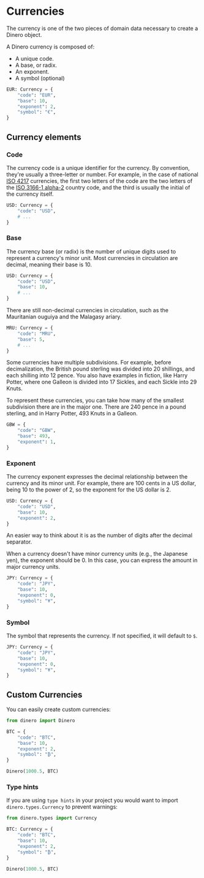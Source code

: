 # Currencies

The currency is one of the two pieces of domain data necessary to create a Dinero object.

A Dinero currency is composed of:

- A unique code.
- A base, or radix.
- An exponent.
- A symbol (optional)

```python
EUR: Currency = {
    "code": "EUR",
    "base": 10,
    "exponent": 2,
    "symbol": "€",
}
```

## Currency elements

### Code

The currency code is a unique identifier for the currency. By convention, they're usually a three-letter or number. For example, in the case of national [ISO 4217](https://en.wikipedia.org/wiki/ISO_4217) currencies, the first two letters of the code are the two letters of the [ISO 3166-1 alpha-2](https://en.wikipedia.org/wiki/ISO_3166-1_alpha-2) country code, and the third is usually the initial of the currency itself.

```python
USD: Currency = {
    "code": "USD",
    # ...
}
```

### Base

The currency base (or radix) is the number of unique digits used to represent a currency's minor unit. Most currencies in circulation are decimal, meaning their base is 10.

```python
USD: Currency = {
    "code": "USD",
    "base": 10,
    # ...
}
```

There are still non-decimal currencies in circulation, such as the Mauritanian ouguiya and the Malagasy ariary.

```python
MRU: Currency = {
    "code": "MRU",
    "base": 5,
    # ...
}
```

Some currencies have multiple subdivisions. For example, before decimalization, the British pound sterling was divided into 20 shillings, and each shilling into 12 pence. You also have examples in fiction, like Harry Potter, where one Galleon is divided into 17 Sickles, and each Sickle into 29 Knuts.

To represent these currencies, you can take how many of the smallest subdivision there are in the major one. There are 240 pence in a pound sterling, and in Harry Potter, 493 Knuts in a Galleon.

```python
GBW = {
    "code": "GBW",
    "base": 493,
    "exponent": 1,
}
```

### Exponent

The currency exponent expresses the decimal relationship between the currency and its minor unit. For example, there are 100 cents in a US dollar, being 10 to the power of 2, so the exponent for the US dollar is 2.

```python
USD: Currency = {
    "code": "USD",
    "base": 10,
    "exponent": 2,
}
```

An easier way to think about it is as the number of digits after the decimal separator.

When a currency doesn't have minor currency units (e.g., the Japanese yen), the exponent should be 0. In this case, you can express the amount in major currency units.

```python
JPY: Currency = {
    "code": "JPY",
    "base": 10,
    "exponent": 0,
    "symbol": "¥",
}
```

### Symbol

The symbol that represents the currency. If not specified, it will default to `$`.

```python
JPY: Currency = {
    "code": "JPY",
    "base": 10,
    "exponent": 0,
    "symbol": "¥",
}
```

## Custom Currencies

You can easily create custom currencies:

```python
from dinero import Dinero

BTC = {
    "code": "BTC",
    "base": 10,
    "exponent": 2,
    "symbol": "₿",
}

Dinero(1000.5, BTC)
```

### Type hints

If you are using `type hints` in your project you would want to import `dinero.types.Currency` to prevent warnings:

```python
from dinero.types import Currency

BTC: Currency = {
    "code": "BTC",
    "base": 10,
    "exponent": 2,
    "symbol": "₿",
}

Dinero(1000.5, BTC)
```

